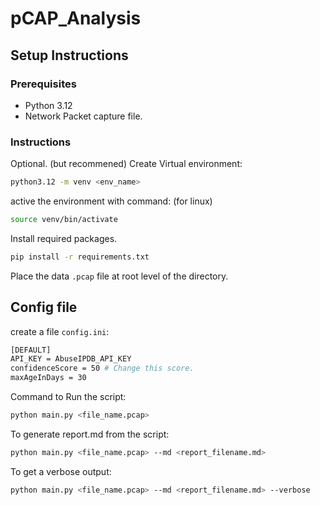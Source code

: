 # pCAP_Analysis

## Setup Instructions

### Prerequisites
- Python 3.12
- Network Packet capture file.

### Instructions
Optional. (but recommened)
Create Virtual environment:

```bash
python3.12 -m venv <env_name>
```
active the environment with command:
(for linux)

```bash
source venv/bin/activate
```
Install required packages.

```bash
pip install -r requirements.txt
```
Place the data `.pcap` file at root level of the directory.

## Config file
create a file `config.ini`:
```bash
[DEFAULT]
API_KEY = AbuseIPDB_API_KEY
confidenceScore = 50 # Change this score.
maxAgeInDays = 30
```

Command to Run the script:

```bash
python main.py <file_name.pcap>
```
To generate report.md from the script:
```bash
python main.py <file_name.pcap> --md <report_filename.md>
```
To get a verbose output:
```bash
python main.py <file_name.pcap> --md <report_filename.md> --verbose
```
